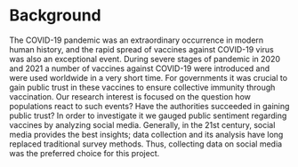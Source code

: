 # Background

The COVID-19 pandemic was an extraordinary occurrence in modern human history, and the rapid spread of vaccines against COVID-19 virus was also an exceptional event. During severe stages of pandemic in 2020 and 2021 a number of vaccines against COVID-19 were introduced and were used worldwide in a very short time. For governments it was crucial to gain public trust in these vaccines to ensure collective immunity through vaccination.
Our research interest is focused on the question how populations react to such events? Have the authorities succeeded in gaining public trust?
In order to investigate it we gauged public sentiment regarding vaccines by analyzing social media. Generally, in the 21st century, social media provides the best insights; data collection and its analysis have long replaced traditional survey methods. Thus, collecting data on social media was the preferred choice for this project.
